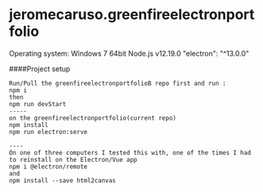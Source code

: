 # jeromecaruso.greenfireelectronportfolio
Operating system: Windows 7 64bit
Node.js v12.19.0
"electron": "^13.0.0"

####Project setup
```
Run/Pull the greenfireelectronportfolioB repo first and run :
npm i
then 
npm run devStart
-----
on the greenfireelectronportfolio(current repo)
npm install
npm run electron:serve

----
On one of three computers I tested this with, one of the times I had to reinstall on the Electron/Vue app
npm i @electron/remote
and 
npm install --save html2canvas




